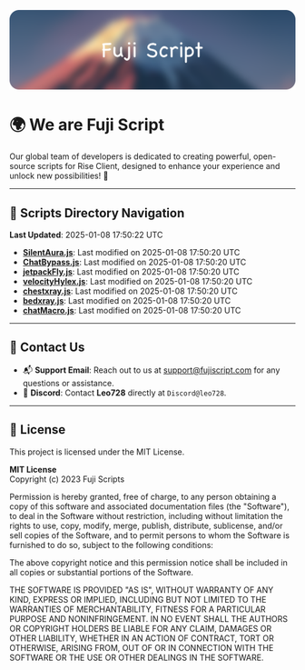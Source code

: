 ![Banner](.github/b.webp)

# 🌍 **We are Fuji Script**

Our global team of developers is dedicated to creating powerful, open-source scripts for Rise Client, designed to enhance your experience and unlock new possibilities! 🌟

---
<!-- SCRIPTS_NAVIGATION_START -->
## 📂 **Scripts Directory Navigation**

**Last Updated**: 2025-01-08 17:50:22 UTC

- **[SilentAura.js](scripts/SilentAura.js)**: Last modified on 2025-01-08 17:50:20 UTC
- **[ChatBypass.js](scripts/ChatBypass.js)**: Last modified on 2025-01-08 17:50:20 UTC
- **[jetpackFly.js](scripts/jetpackFly.js)**: Last modified on 2025-01-08 17:50:20 UTC
- **[velocityHylex.js](scripts/velocityHylex.js)**: Last modified on 2025-01-08 17:50:20 UTC
- **[chestxray.js](scripts/chestxray.js)**: Last modified on 2025-01-08 17:50:20 UTC
- **[bedxray.js](scripts/bedxray.js)**: Last modified on 2025-01-08 17:50:20 UTC
- **[chatMacro.js](scripts/chatMacro.js)**: Last modified on 2025-01-08 17:50:20 UTC

<!-- SCRIPTS_NAVIGATION_END -->

---

## 💬 **Contact Us**  
- 📬 **Support Email**: Reach out to us at [support@fujiscript.com](mailto:support@fujiscript.com) for any questions or assistance.  
- 💬 **Discord**: Contact **Leo728** directly at `Discord@leo728`.

---

## 📜 **License**

This project is licensed under the MIT License.  

**MIT License**  
Copyright (c) 2023 Fuji Scripts  

Permission is hereby granted, free of charge, to any person obtaining a copy of this software and associated documentation files (the "Software"), to deal in the Software without restriction, including without limitation the rights to use, copy, modify, merge, publish, distribute, sublicense, and/or sell copies of the Software, and to permit persons to whom the Software is furnished to do so, subject to the following conditions:  

The above copyright notice and this permission notice shall be included in all copies or substantial portions of the Software.  

THE SOFTWARE IS PROVIDED "AS IS", WITHOUT WARRANTY OF ANY KIND, EXPRESS OR IMPLIED, INCLUDING BUT NOT LIMITED TO THE WARRANTIES OF MERCHANTABILITY, FITNESS FOR A PARTICULAR PURPOSE AND NONINFRINGEMENT. IN NO EVENT SHALL THE AUTHORS OR COPYRIGHT HOLDERS BE LIABLE FOR ANY CLAIM, DAMAGES OR OTHER LIABILITY, WHETHER IN AN ACTION OF CONTRACT, TORT OR OTHERWISE, ARISING FROM, OUT OF OR IN CONNECTION WITH THE SOFTWARE OR THE USE OR OTHER DEALINGS IN THE SOFTWARE.  
